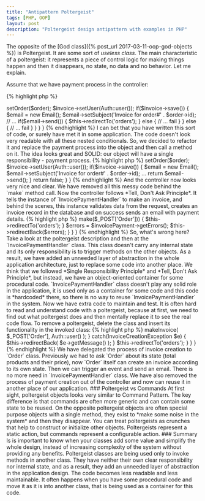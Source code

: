 ```yaml
---
title: "Antipattern Poltergeist"
tags: [PHP, OOP]
layout: post
description: "Poltergeist design antipattern with examples in PHP"
---
```


The opposite of the [God class]({% post_url 2017-03-11-oop-god-objects %}) is Poltergeist. It are some sort of *useless class*. The main characteristic of a poltergeist: it represents a piece of control logic for making things happen and then it disappears, no state, no data and no behavior. Let me explain. 

Assume that we have payment process in the controller:

{% highlight php %}
<?php

class OrderController
{
    public function payOrder($orderId)
    {
        if(isset($_POST['Order'])) {
            $order = Order::findOrFail($orderId);
            $invoice = new Invoice();
            $invoice->setOrder($order);
            $invoice->setUser(Auth::user());

            if($invoice->save()) {
                $email = new Email();
                $email->setSubject('Invoice for order#' . $order->id);

                // ...

                if($email->send()) {
                    $this->redirectTo('orders');
                } else {
                    // ... fail
                }
            } else {
                // ... fail
            }
        }
    }
}
{% endhighlight %}

I can bet that you have written this sort of code, or surely have met it in some application. The code doesn't look very readable with all these nested conditionals. So, we decided to refactor it and replace the payment process into the object and then call a method on it. The idea looks great and SOLID: our object will have a single responsibility - payment process.

{% highlight php %}
<?php

class InvoicePaymentHandler
{
    public function make(array $data)
    {
        $order = Order::findOrFail($orderId);
        $invoice = new Invoice();
        $invoice->setOrder($order);
        $invoice->setUser(Auth::user());

        if($invoice->save()) {
            $email = new Email();
            $email->setSubject('Invoice for order#' . $order->id);
            ...

            return $email->send();
        } 

        return false;
    }
}
{% endhighlight %}

And the controller now looks very nice and clear. We have removed all this messy code behind the `make` method call. Now the controller follows *Tell, Don't Ask Principle*. It tells the instance of `InvoicePaymentHandler` to make an invoice, and behind the scenes, this instance validates data from the request, creates an invoice record in the database and on success sends an email with payment details.

{% highlight php %}
<?php

class OrderController
{
    public function payOrder($orderId)
    {
        if($_POST['Order']) {
            $invoicePayment = new InvoicePaymentHandler();
            if($invoicePayment->make($_POST['Order'])) {
                $this->redirectTo('orders');
            }
            
            $errors = $invoicePayment->getErrors();
            $this->redirectBack($errors);
        }
    }
}
{% endhighlight %}

So, what's wrong here? Take a look at the poltergeist description and then at the `InvoicePaymentHandler` class. This class doesn't carry any internal state and its only responsibility is to trigger methods on the other objects. As a result, we have added an unneeded layer of abstraction in the whole application architecture, just to replace some code into another place.
We think that we followed *Single Responsibility Principle* and *Tell, Don't Ask Principle*, but instead, we have an object-oriented container for some procedural code.

`InvoicePaymentHandler` class doesn't play any solid role in the application, it is used only as a container for some code and this code is *hardcoded* there, so there is no way to reuse `InvoicePaymentHandler` in the system. Now we have extra code to maintain and test. It is often hard to read and understand code with a poltergeist, because at first, we need to find out what poltergeist does and then mentally replace it to see the real code flow.

To remove a poltergeist, delete the class and insert its functionality in the invoked class:

{% highlight php %}
<?php

class OrderController
{
    public function payOrder($orderId)
    {
        if($_POST['Order']) {
            $order = Order::findOrFail($orderId);

            try {
                $order->makeInvoice(
                    $_POST['Order'], Auth::user()
                );
            } catch(InvoiceCreationException $e) {
                $this->redirectBack(
                    $e->getMessage()
                );
            }

            $this->redirectTo('orders');
        }
    }
}
{% endhighlight %}

We have delegated the process of invoice creation to `Order` class. Previously we had to ask `Order` about its state (total products and their price), now `Order` itself can create an invoice according to its own state. Then we can trigger an event and send an email. There is no more need in `InvoicePaymentHandler` class. We have also removed the process of payment creation out of the controller and now can reuse it in another place of our application.

### Poltergeist vs Commands

At first sight, poltergeist objects looks very similar to Command Pattern. The key difference is that commands are often more generic and can contain some state to be reused. On the opposite poltergeist objects are often special purpose objects with a single method, they exist to *make some noise in the system* and then they disappear. You can treat poltergeists as crunches that help to construct or initialize other objects. Poltergeists represent a static action, but commands represent a configurable action.

### Summary

Is is important to know when your classes add some value and simplify the whole design, instead of increasing complexity of the system without providing any benefits. Poltergeist classes are being used only to invoke methods in another class. They have neither their own clear responsibility nor internal state, and as a result, they add an unneeded layer of abstraction in the application design. The code becomes less readable and less maintainable. It often happens when you have some procedural code and move it as it is into another class, that is being used as a container for this code.
